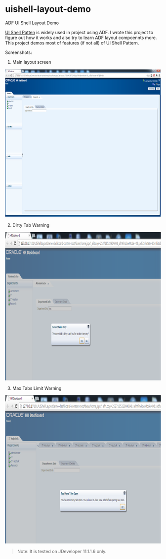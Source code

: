 uishell-layout-demo
===================

ADF UI Shell Layout Demo

[UI Shell Patten](http://www.oracle.com/technetwork/developer-tools/adf/uishell-093084.html) is widely used in project using ADF. I wrote this project to figure out how it works and also try to learn ADF layout compoennts more. This project demos most of features (if not all) of UI Shell Pattern.

Screenshots:

1. Main layout screen 
<img src="layout_screen.png" alt="main layout" height="480px" width="600px">

2. Dirty Tab Warning 
<img src="dirty_tab_warning.png" alt="dirty tab" height="480px" width="600px">

3. Max Tabs Limit Warning
<img src="max_tab_limit.png" alt="max tab limit" height="480px" width="600px">

> Note: It is tested on JDeveloper 11.1.1.6 only.

